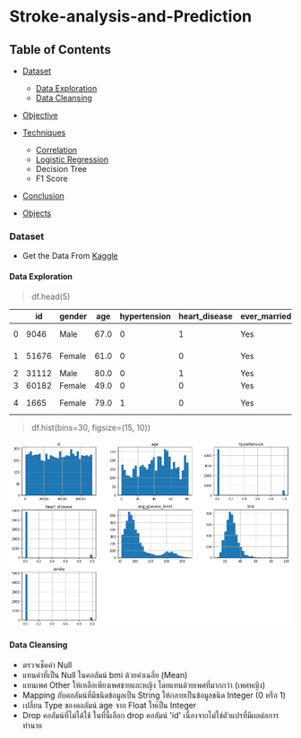 # Stroke-analysis-and-Prediction
## Table of Contents
- [Dataset](#dataset)
    - [Data Exploration](#data-Exploration)
    - [Data Cleansing](#data-cleansing)
- [Objective](#people--body)
- [Techniques](#animals--nature)
    - [Correlation](#travel--places)
    - [Logistic Regression](#activities)
    - Decision Tree
    - F1 Score
- [Conclusion](#food--drink)

- [Objects](#objects)



### Dataset

- Get the Data From [Kaggle](https://www.kaggle.com/datasets/fedesoriano/stroke-prediction-dataset)

#### Data Exploration
> df.head(5)

| | id | gender | age | hypertension | heart_disease | ever_married |	work_type | Residence_type | avg_glucose_level | bmi | smoking_status |stroke |
| - | - | - | - | - | - | - | - | - | - | - | - | - |
| 0 |	9046 |	Male |	67.0 |	0 |	1 |	Yes |	Private |	Urban |	228.69 |	36.6 |	formerly smoked |	1 |
| 1 |	51676 |	Female | 	61.0 |	0 |	0 |	Yes |	Self-employed |	Rural |	202.21 |	NaN |	never smoked |	1 |
| 2 |	31112 |	Male |	80.0 |	0 |	1 |	Yes |	Private |	Rural |	105.92 |	32.5 |	never smoked |	1 |
| 3 |	60182 |	Female |	49.0 |	0 |	0 |	Yes |	Private |	Urban |	171.23 |	34.4 |	smokes |	1 |
| 4 |	1665 |	Female |	79.0 |	1 |	0 |	Yes |	Self-employed |	Rural |	174.12 |	24.0 |	never smoked |	1 |

> df.hist(bins=30, figsize=(15, 10))

![image](images/histogram.png)

#### Data Cleansing
- ตรวจเช็คค่า Null
- แทนค่าที่เป็น Null ในคอลัมน์ bmi ด้วยค่าเฉลี่ย (Mean)
- แทนเพศ Other ให้เหลือเพียงเพศชายและหญิง โดยแทนด้วยเพศที่มากกว่า (เพศหญิง)
- Mapping กับคอลัมน์ที่มีชนิดข้อมูลเป็น String ให้กลายเป็นข้อมูลชนิด Integer (0 หรือ 1)
- เปลี่ยน Type ของคอลัมน์ age จาก Float ใหเ้ป็น Integer
- Drop คอลัมน์ที่ไม่ได้ใช้ ในที่นี้เลือก drop คอลัมน์ 'id'  เนื่องจากไม่ใช่ตัวแปรที่มีผลต่อการทำนาย




